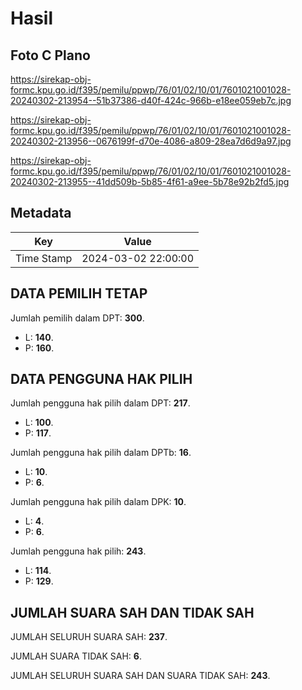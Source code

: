 # Hasil

## Foto C Plano

https://sirekap-obj-formc.kpu.go.id/f395/pemilu/ppwp/76/01/02/10/01/7601021001028-20240302-213954--51b37386-d40f-424c-966b-e18ee059eb7c.jpg

https://sirekap-obj-formc.kpu.go.id/f395/pemilu/ppwp/76/01/02/10/01/7601021001028-20240302-213956--0676199f-d70e-4086-a809-28ea7d6d9a97.jpg

https://sirekap-obj-formc.kpu.go.id/f395/pemilu/ppwp/76/01/02/10/01/7601021001028-20240302-213955--41dd509b-5b85-4f61-a9ee-5b78e92b2fd5.jpg


## Metadata

| Key        | Value               |
| ---------- | ------------------- |
| Time Stamp | 2024-03-02 22:00:00 |


## DATA PEMILIH TETAP

Jumlah pemilih dalam DPT: **300**.
 * L: **140**.
 * P: **160**.

## DATA PENGGUNA HAK PILIH

Jumlah pengguna hak pilih dalam DPT: **217**.
 * L: **100**.
 * P: **117**.

Jumlah pengguna hak pilih dalam DPTb: **16**.
 * L: **10**.
 * P: **6**.

Jumlah pengguna hak pilih dalam DPK: **10**.
 * L: **4**.
 * P: **6**.

Jumlah pengguna hak pilih: **243**.
 * L: **114**.
 * P: **129**.

## JUMLAH SUARA SAH DAN TIDAK SAH

JUMLAH SELURUH SUARA SAH: **237**.

JUMLAH SUARA TIDAK SAH: **6**.

JUMLAH SELURUH SUARA SAH DAN SUARA TIDAK SAH: **243**.


